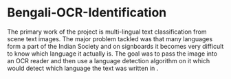 # Bengali-OCR-Identification
The primary work of the project is multi-lingual text classification from scene text images. The major problem tackled was that many languages form a part of the Indian Society and on signboards it becomes very difficult to know which language it actually is. The goal was to pass the image into an OCR reader and then use a language detection algorithm on it which would detect which language the text was written in .

